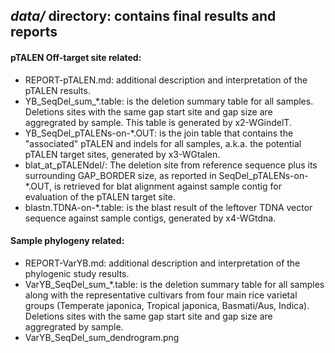 ## *data/* directory: contains final results and reports
#### pTALEN Off-target site related:
* REPORT-pTALEN.md: additional description and interpretation of the pTALEN results. 
* YB_SeqDel_sum_\*.table: is the deletion summary table for all samples. Deletions sites with the same gap start site and gap size are aggregrated by sample. This table is generated by x2-WGindelT.
* YB_SeqDel_pTALENs-on-\*.OUT: is the join table that contains the "associated" pTALEN and indels for all samples, a.k.a. the potential pTALEN target sites, generated by x3-WGtalen.
* blat_at_pTALENdel/: The deletion site from reference sequence plus its surrounding GAP_BORDER size, as reported in SeqDel_pTALENs-on-*.OUT, is retrieved for blat alignment against sample contig for evaluation of the pTALEN target site.
* blastn.TDNA-on-\*.table: is the blast result of the leftover TDNA vector sequence against sample contigs, generated by x4-WGtdna.

#### Sample phylogeny related: 
* REPORT-VarYB.md: additional description and interpretation of the phylogenic study results. 
* VarYB_SeqDel_sum_\*.table: is the deletion summary table for all samples along with the representative cultivars from four main rice varietal groups (Temperate japonica, Tropical japonica, Basmati/Aus, Indica). Deletions sites with the same gap start site and gap size are aggregrated by sample.
* VarYB_SeqDel_sum_dendrogram.png
